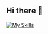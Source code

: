 ## Hi there 👋

[![My Skills](https://skillicons.dev/icons?i=actix,arch,arduino,azure,bash,bitbucket,cloudflare,debian,docker,elasticsearch,git,gitlab,github,githubactions,go,grafana,jenkins,kali,kubernetes,latex,linux,mysql,nginxpostgres,sqlite,vscode,svcodium)](https://skillicons.dev)
